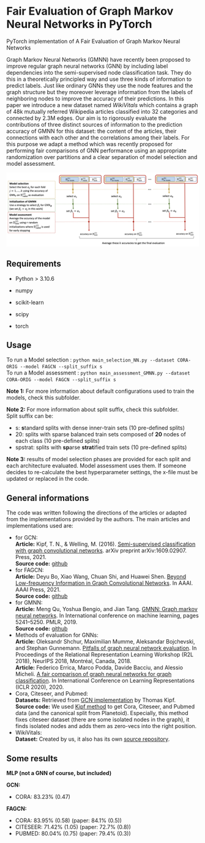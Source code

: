 # Fair Evaluation of Graph Markov Neural Networks in PyTorch

PyTorch implementation of A Fair Evaluation of Graph Markov Neural Networks

Graph Markov Neural Networks (GMNN) have recently been proposed to improve regular graph neural networks (GNN) by including label dependencies into the semi-supervised node classification task. They do this in a theoretically principled way and use three kinds of information to predict labels. Just like ordinary GNNs they use the node features and the graph structure but they moreover leverage information from the labels of neighboring nodes to improve the accuracy of their predictions. In this paper we introduce a new dataset named *WikiVitals* which contains a graph of 48k mutually referred Wikipedia articles classified into 32 categories and connected by 2.3M edges. Our aim is to rigorously evaluate the contributions of three distinct sources of information to the prediction accuracy of GMNN for this dataset: the content of the articles, their connections with each other and the correlations among their labels. For this purpose we adapt a method which was recently proposed for performing fair comparisons of GNN performance using an appropriate randomization over partitions and a clear separation of model selection and model assessment.


![TEST](./image_files/FC_GMNN.png)



## Requirements
- Python > 3.10.6 

- numpy
- scikit-learn
- scipy
- torch

## Usage

To run a Model selection : ```python main_selection_NN.py --dataset CORA-ORIG --model FAGCN --split_suffix s```<br/>
To run a Model assessment : ```python main_assessment_GMNN.py --dataset CORA-ORIG --model FAGCN --split_suffix s```

**Note 1:** For more information about default configurations used to train the models, check this subfolder.

**Note 2:** For more information about split suffix, check this subfolder. <br/>
Split suffix can be:
- s: **s**tandard splits with dense inner-train sets (10 pre-defined splits)
- 20: splits with sparse balanced train sets composed of **20** nodes of each class (10 pre-defined splits)
- spstrat: splits with **sp**arse **strat**ified train sets (10 pre-defined splits) 

**Note 3:** results of model selection phases are provided for each split and each architecture evaluated. Model assessment uses them. If someone decides to re-calculate the best hyperparameter settings, the x-file must be updated or replaced in the code.

## General informations

The code was written following the directions of the articles or adapted from the implementations provided by the authors.
The main articles and implementations used are:
- for GCN:<br/>
**Article:** Kipf, T. N., & Welling, M. (2016). [Semi-supervised classification with graph convolutional networks](https://arxiv.org/pdf/1609.02907.pdf). arXiv preprint arXiv:1609.02907. 
Press, 2021.<br/>
**Source code:** [github](https://github.com/tkipf/pygcn)
- for FAGCN:<br/>
**Article:** Deyu Bo, Xiao Wang, Chuan Shi, and Huawei Shen. [Beyond Low-frequency Information in Graph Convolutional Networks](https://ojs.aaai.org/index.php/AAAI/article/view/16514). In AAAI. AAAI Press, 2021.<br/>
**Source code:** [github](https://github.com/bdy9527/FAGCN)
- for GMNN:<br/>**Article:** Meng Qu, Yoshua Bengio, and Jian Tang. [GMNN: Graph markov neural networks](http://proceedings.mlr.press/v97/qu19a/qu19a.pdf). In International conference on machine learning, pages 5241–5250. PMLR, 2019.<br/>
**Source code:** [github](https://github.com/DeepGraphLearning/GMNN)
- Methods of evaluation for GNNs:<br/>
**Article:** Oleksandr Shchur, Maximilian Mumme, Aleksandar Bojchevski, and Stephan Gunnemann. [Pitfalls of graph neural network evaluation](https://arxiv.org/pdf/1811.05868.pdf). In Proceedings of the Relational Representation Learning Workshop (R2L 2018), NeurIPS 2018, Montréal, Canada, 2018.<br/>
**Article:** Federico Errica, Marco Podda, Davide Bacciu, and Alessio Micheli. [A fair comparison of graph neural networks for graph classification](https://arxiv.org/pdf/1912.09893.pdf). In International Conference on Learning Representations (ICLR 2020), 2020.
- Cora, Citeseer, and Pubmed:<br/>
**Datasets:** Retrieved from [GCN implementation](https://github.com/tkipf/gcn/tree/master/gcn/data) by Thomas Kipf.<br/>
**Source code:** We used [Kipf method](https://github.com/tkipf/gcn/blob/master/gcn/utils.py) to get Cora, Citeseer, and Pubmed data (and the canonical split from Planetoid). Especially, this method fixes citeseer dataset (there are some isolated nodes in the graph), it finds isolated nodes and adds them as zero-vecs into the right position.
- WikiVitals:<br/>
**Dataset:** Created by us, it also has its own [source repository](https://github.com/ToineSayan/wikivitals-lvl5-dataset).



## Some results

**MLP (not a GNN of course, but included)**

**GCN:**
- CORA: 83.23% (0.47)

**FAGCN:**
- CORA: 83.95% (0.58)  (paper: 84.1% (0.5))
- CITESEER: 71.42% (1.05) (paper: 72.7% (0.8))
- PUBMED: 80.04% (0.75) (paper: 79.4% (0.3))
